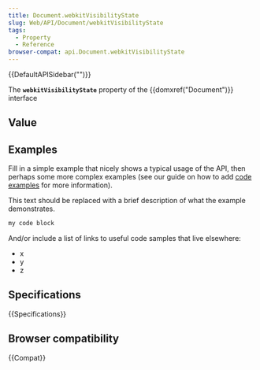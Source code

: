 ```yaml
---
title: Document.webkitVisibilityState
slug: Web/API/Document/webkitVisibilityState
tags:
  - Property
  - Reference
browser-compat: api.Document.webkitVisibilityState
---
```

{{DefaultAPISidebar("")}}

The **`webkitVisibilityState`** property of the {{domxref("Document")}} interface 

## Value



## Examples

Fill in a simple example that nicely shows a typical usage of the API, then perhaps some more complex examples (see our guide on how to add [code examples](/en-US/docs/MDN/Contribute/Structures/Code_examples) for more information).

This text should be replaced with a brief description of what the example demonstrates.

```js
my code block
```

And/or include a list of links to useful code samples that live elsewhere:

*   x
*   y
*   z

## Specifications

{{Specifications}}

## Browser compatibility

{{Compat}}


